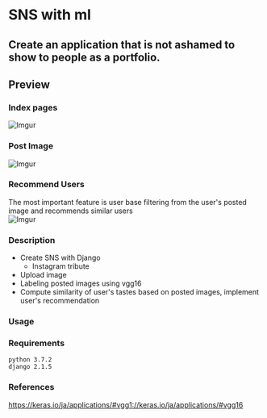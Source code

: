 # SNS with ml

## Create an application that is not ashamed to show to people as a portfolio.

## Preview
### Index pages
![Imgur](https://i.imgur.com/UN5p3N9.gifv)

### Post Image
![Imgur](https://i.imgur.com/YhWezYq.gifv)

### Recommend Users
The most important feature is user base filtering from the user's posted image and recommends similar users  
![Imgur](https://i.imgur.com/b7sowfW.png)

### Description
- Create SNS with Django
  - Instagram tribute
- Upload image
- Labeling posted images using vgg16
- Compute similarity of user's tastes based on posted images, implement user's recommendation

### Usage

### Requirements
`python 3.7.2`  
`django 2.1.5`  

### References
https://keras.io/ja/applications/#vgg1://keras.io/ja/applications/#vgg16

